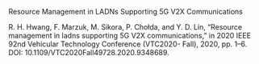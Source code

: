 Resource Management in LADNs Supporting 5G V2X Communications

R. H. Hwang, F. Marzuk, M. Sikora, P. Chołda, and Y. D. Lin,
“Resource management in ladns supporting 5G V2X communications,”
in 2020 IEEE 92nd Vehicular Technology Conference (VTC2020-
Fall), 2020, pp. 1–6. DOI: 10.1109/VTC2020Fall49728.2020.9348689.
